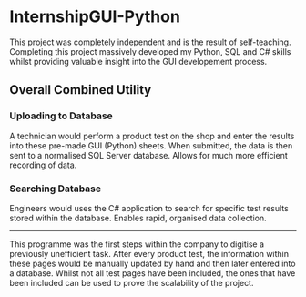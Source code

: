 # InternshipGUI-Python

This project was completely independent and is the result of self-teaching. Completing this project massively developed my Python, SQL and C# skills whilst providing valuable insight into the GUI developement process.


## Overall Combined Utility

### Uploading to Database
A technician would perform a product test on the shop and enter the results into these pre-made GUI (Python) sheets. When submitted, the data is then sent to a normalised SQL Server database. Allows for much more efficient recording of data.

### Searching Database
Engineers would uses the C# application to search for specific test results stored within the database. Enables rapid, organised data collection.

--- 

This programme was the first steps within the company to digitise a previously unefficient task. After every product test, the information within these pages would be manually updated by hand and then later entered into a database. Whilst not all test pages have been included, the ones that have been included can be used to prove the scalability of the project. 
